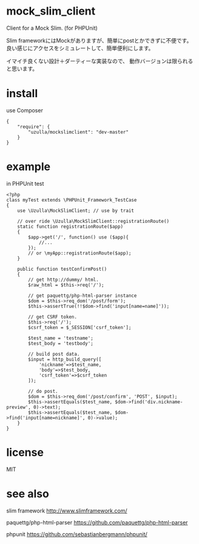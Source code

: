 mock\_slim\_client
================

Client for a Mock Slim. (for PHPUnit)

Slim frameworkにはMockがありますが、簡単にpostとかできずに不便です。
良い感じにアクセスをシミュレートして、簡単便利にします。

イマイチ良くない設計＋ダーティーな実装なので、
動作バージョンは限られると思います。

install
=======

use Composer 

```
{
    "require": {
        "uzulla/mockslimclient": "dev-master"
    }
}
```

example
=======

in PHPUnit test

```
<?php
class myTest extends \PHPUnit_Framework_TestCase
{
    use \Uzulla\MockSlimClient; // use by trait

    // over ride \Uzulla\MockSlimClient::registrationRoute()
    static function registrationRoute($app)
    {
        $app->get('/', function() use ($app){
            //...
        });
        // or \myApp::registrationRoute($app);
    }

    public function testConfirmPost()
    {
        // get http://dummy/ html.
        $raw_html = $this->req('/');
        
        // get paquettg/php-html-parser instance
        $dom = $this->req_dom('/post/form');
        $this->assertTrue(!!$dom->find('input[name=name]'));

        // get CSRF token.
        $this->req('/');
        $csrf_token = $_SESSION['csrf_token'];

        $test_name = 'testname';
        $test_body = 'testbody';

        // build post data.
        $input = http_build_query([
            'nickname'=>$test_name,
            'body'=>$test_body,
            'csrf_token'=>$csrf_token
        ]);

        // do post.
        $dom = $this->req_dom('/post/confirm', 'POST', $input);
        $this->assertEquals($test_name, $dom->find('div.nickname-preview', 0)->text);
        $this->assertEquals($test_name, $dom->find('input[name=nickname]', 0)->value);
    }
}
```

license
=======

MIT

see also
=======

slim framework http://www.slimframework.com/

paquettg/php-html-parser https://github.com/paquettg/php-html-parser

phpunit https://github.com/sebastianbergmann/phpunit/
